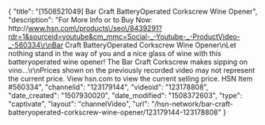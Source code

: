 {
    "title": "[1508521049] Bar Craft BatteryOperated Corkscrew Wine Opener",
    "description": "For More Info or to Buy Now: http:\/\/www.hsn.com\/products\/seo\/8439291?rdr=1&sourceid=youtube&cm_mmc=Social-_-Youtube-_-ProductVideo-_-560334\r\nBar Craft BatteryOperated Corkscrew Wine Opener\nLet nothing stand in the way of you and a nice glass of wine with this batteryoperated wine opener! The Bar Craft Corkscrew makes sipping on vino...\r\nPrices shown on the previously recorded video may not represent the current price.  View hsn.com to view the current selling price. HSN Item #560334",
    "channelid": "123179144",
    "videoid": "123178808",
    "date_created": "1507930020",
    "date_modified": "1508372603",
    "type": "captivate",
    "layout": "channelVideo",
    "url": "\/hsn-network\/bar-craft-batteryoperated-corkscrew-wine-opener\/123179144-123178808"
}